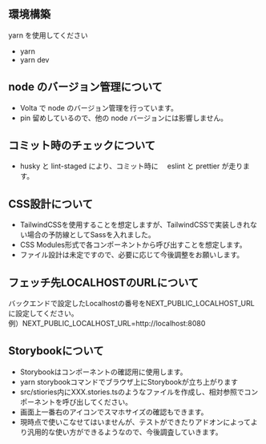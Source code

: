 ## 環境構築

yarn を使用してください

- yarn
- yarn dev

## node のバージョン管理について

- Volta で node のバージョン管理を行っています。
- pin 留めしているので、他の node バージョンには影響しません。

## コミット時のチェックについて

- husky と lint-staged により、コミット時に　 eslint と prettier が走ります。

## CSS設計について
- TailwindCSSを使用することを想定しますが、TailwindCSSで実装しきれない場合の予防線としてSassを入れました。
- CSS Modules形式で各コンポーネントから呼び出すことを想定します。
- ファイル設計は未定ですので、必要に応じて今後調整をお願いします。

## フェッチ先LOCALHOSTのURLについて
バックエンドで設定したLocalhostの番号をNEXT_PUBLIC_LOCALHOST_URLに設定してください。<br/>
例）NEXT_PUBLIC_LOCALHOST_URL=http://localhost:8080


## Storybookについて
- Storybookはコンポーネントの確認用に使用します。
- yarn storybookコマンドでブラウザ上にStorybookが立ち上がります
- src/stiories内にXXX.stories.tsのようなファイルを作成し、相対参照でコンポーネントを呼び出してください。
- 画面上一番右のアイコンでスマホサイズの確認もできます。
- 現時点で使いこなせてはいませんが、テストができたりアドオンによってより汎用的な使い方ができるようなので、今後調査していきます。